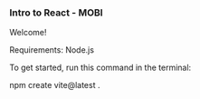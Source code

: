 ### Intro to React - MOBI

Welcome!

Requirements:
Node.js

To get started, run this command in the terminal:

npm create vite@latest .
